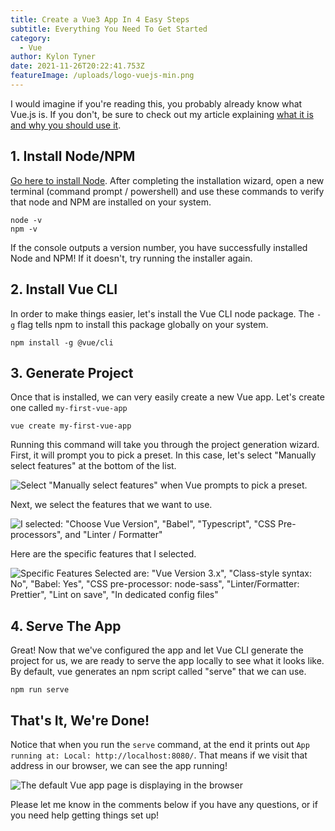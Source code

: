```yaml
---
title: Create a Vue3 App In 4 Easy Steps
subtitle: Everything You Need To Get Started
category:
  - Vue
author: Kylon Tyner
date: 2021-11-26T20:22:41.753Z
featureImage: /uploads/logo-vuejs-min.png
---
```

I would imagine if you're reading this, you probably already know what Vue.js is. If you don't, be sure to check out my article explaining [what it is and why you should use it](https://www.kylontyner.com/what-is-vue).

## 1. Install Node/NPM

[Go here to install Node](https://nodejs.org/en/download/). After completing the installation wizard, open a new terminal (command prompt / powershell) and use these commands to verify that node and NPM are installed on your system.

```
node -v
npm -v
```

If the console outputs a version number, you have successfully installed Node and NPM! If it doesn't, try running the installer again.

## 2. Install Vue CLI

In order to make things easier, let's install the Vue CLI node package. The `-g` flag tells npm to install this package globally on your system.

```shell
npm install -g @vue/cli
```

## 3. Generate Project

Once that is installed, we can very easily create a new Vue app. Let's create one called `my-first-vue-app`

```shell
vue create my-first-vue-app
```

Running this command will take you through the project generation wizard. First, it will prompt you to pick a preset. In this case, let's select "Manually select features" at the bottom of the list.

![Select "Manually select features" when Vue prompts to pick a preset.](/uploads/vue-create-1.png "Manually Select Features")

Next, we select the features that we want to use.

![I selected: "Choose Vue Version", "Babel", "Typescript", "CSS Pre-processors", and "Linter / Formatter"](/uploads/vue-create-2.png "Vue Project Configuration")

Here are the specific features that I selected.

![Specific Features Selected are: "Vue Version 3.x", "Class-style syntax: No", "Babel: Yes", "CSS pre-processor: node-sass", "Linter/Formatter: Prettier", "Lint on save", "In dedicated config files"](/uploads/vue-create-3.png "Vue Project Features")

## 4. Serve The App

Great! Now that we've configured the app and let Vue CLI generate the project for us, we are ready to serve the app locally to see what it looks like. By default, vue generates an npm script called "serve" that we can use.

```shell
npm run serve
```

## That's It, We're Done!

Notice that when you run the `serve` command, at the end it prints out `App running at: Local: http://localhost:8080/`. That means if we visit that address in our browser, we can see the app running!

![The default Vue app page is displaying in the browser](/uploads/vue-create-done.png "Vue Default App")

Please let me know in the comments below if you have any questions, or if you need help getting things set up!